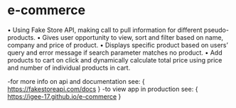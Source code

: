 # e-commerce

•	Using Fake Store API, making call to pull information for different pseudo-products.
•	Gives user opportunity to view, sort and filter based on name, company and price of product.
•	Displays specific product based on users’ query and error message if search parameter matches no product.
•	Add products to cart on click and dynamically calculate total price using price and number of individual products in cart.

-for more info on api and documentation see: { https://fakestoreapi.com/docs }
-to view app in production see: { https://igee-17.github.io/e-commerce }
